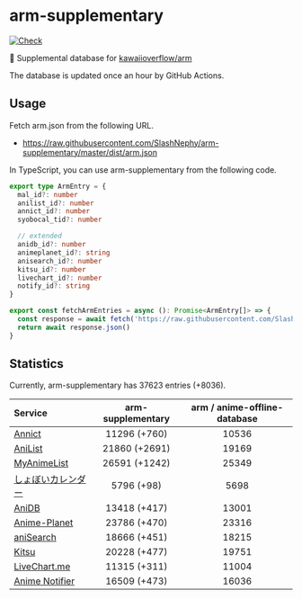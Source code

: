 # arm-supplementary

[![Check](https://github.com/SlashNephy/arm-supplementary/actions/workflows/check-node.yml/badge.svg)](https://github.com/SlashNephy/arm-supplementary/actions/workflows/check-node.yml)

💊 Supplemental database for [kawaiioverflow/arm](https://github.com/kawaiioverflow/arm)

The database is updated once an hour by GitHub Actions.

## Usage

Fetch arm.json from the following URL.

- https://raw.githubusercontent.com/SlashNephy/arm-supplementary/master/dist/arm.json

In TypeScript, you can use arm-supplementary from the following code.

```TypeScript
export type ArmEntry = {
  mal_id?: number
  anilist_id?: number
  annict_id?: number
  syobocal_tid?: number

  // extended
  anidb_id?: number
  animeplanet_id?: string
  anisearch_id?: number
  kitsu_id?: number
  livechart_id?: number
  notify_id?: string
}

export const fetchArmEntries = async (): Promise<ArmEntry[]> => {
  const response = await fetch('https://raw.githubusercontent.com/SlashNephy/arm-supplementary/master/dist/arm.json')
  return await response.json()
}
```

## Statistics

Currently, arm-supplementary has 37623 entries (+8036).

| Service                                     | arm-supplementary | arm / anime-offline-database |
| :------------------------------------------ | :---------------: | :--------------------------: |
| [Annict](https://annict.com)                |   11296 (+760)    |            10536             |
| [AniList](https://anilist.co)               |   21860 (+2691)   |            19169             |
| [MyAnimeList](https://myanimelist.net)      |   26591 (+1242)   |            25349             |
| [しょぼいカレンダー](https://cal.syoboi.jp) |    5796 (+98)     |             5698             |
| [AniDB](https://anidb.net)                  |   13418 (+417)    |            13001             |
| [Anime-Planet](https://anime-planet.com)    |   23786 (+470)    |            23316             |
| [aniSearch](https://anisearch.com)          |   18666 (+451)    |            18215             |
| [Kitsu](https://kitsu.io)                   |   20228 (+477)    |            19751             |
| [LiveChart.me](https://livechart.me)        |   11315 (+311)    |            11004             |
| [Anime Notifier](https://notify.moe)        |   16509 (+473)    |            16036             |
